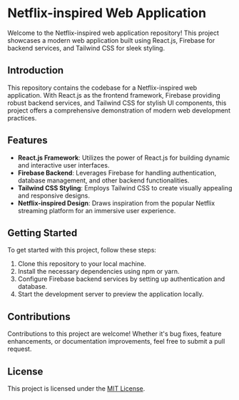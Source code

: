 # Netflix-inspired Web Application

Welcome to the Netflix-inspired web application repository! This project showcases a modern web application built using React.js, Firebase for backend services, and Tailwind CSS for sleek styling.

## Introduction

This repository contains the codebase for a Netflix-inspired web application. With React.js as the frontend framework, Firebase providing robust backend services, and Tailwind CSS for stylish UI components, this project offers a comprehensive demonstration of modern web development practices.

## Features

- **React.js Framework**: Utilizes the power of React.js for building dynamic and interactive user interfaces.
- **Firebase Backend**: Leverages Firebase for handling authentication, database management, and other backend functionalities.
- **Tailwind CSS Styling**: Employs Tailwind CSS to create visually appealing and responsive designs.
- **Netflix-inspired Design**: Draws inspiration from the popular Netflix streaming platform for an immersive user experience.

## Getting Started

To get started with this project, follow these steps:

1. Clone this repository to your local machine.
2. Install the necessary dependencies using npm or yarn.
3. Configure Firebase backend services by setting up authentication and database.
4. Start the development server to preview the application locally.

## Contributions

Contributions to this project are welcome! Whether it's bug fixes, feature enhancements, or documentation improvements, feel free to submit a pull request.

## License

This project is licensed under the [MIT License](LICENSE).
